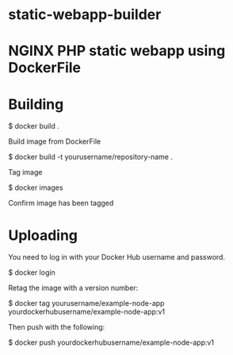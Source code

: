 # static-webapp-builder
# NGINX PHP static webapp using DockerFile

# Building

$ docker build .

Build image from DockerFile

$ docker build -t yourusername/repository-name .

Tag image

$ docker images

Confirm image has been tagged

# Uploading

You need to log in with your Docker Hub username and password.

$ docker login

Retag the image with a version number:

$ docker tag yourusername/example-node-app yourdockerhubusername/example-node-app:v1

Then push with the following:

$ docker push yourdockerhubusername/example-node-app:v1
